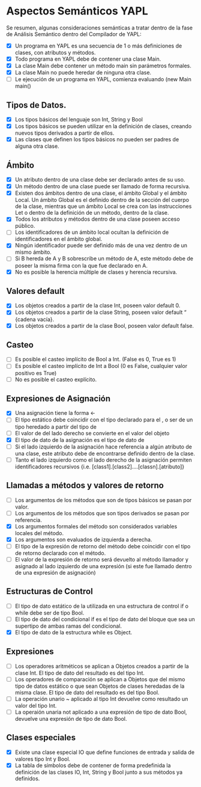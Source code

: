 # Aspectos Semánticos YAPL 

Se  resumen,  algunas  consideraciones  semánticas  a  tratar  dentro  de la  fase  de  Análisis Semántico dentro del Compilador de YAPL: 

- [x] Un programa en YAPL es una secuencia de 1 o más definiciones de clases, con atributos y métodos. 
- [x] Todo programa en YAPL debe de contener una clase Main. 
- [x] La clase Main debe contener un método main sin parámetros formales. 
- [x] La clase Main no puede heredar de ninguna otra clase. 
- [ ] Le ejecución de un programa en YAPL, comienza evaluando (new Main main() 

## Tipos de Datos. 

- [x] Los tipos básicos del lenguaje son Int, String y Bool 
- [x] Los tipos básicos se pueden utilizar en la definición de clases, creando nuevos tipos derivados a partir de ellos. 
- [x] Las clases que definen los tipos básicos no pueden ser padres de alguna otra clase. 

## Ámbito 

- [x] Un atributo dentro de una clase debe ser declarado antes de su uso. 
- [x] Un método dentro de una clase puede ser llamado de forma recursiva. 
- [x] Existen dos ámbitos dentro de una clase, el ámbito Global y el ámbito Local.  Un ámbito Global es el definido dentro de la sección del cuerpo de la clase, mientras que un ámbito Local se crea con las instrucciones Let o dentro de la definición de un método, dentro de la clase. 
- [x] Todos los atributos y métodos dentro de una clase poseen acceso público. 
- [ ] Los identificadores de un ámbito local ocultan la definición de identificadores en el ámbito global. 
- [x] Ningún identificador puede ser definido más de una vez dentro de un mismo ámbito. 
- [ ] Si B hereda de A y B sobrescribe un método de A, este método debe de poseer la misma firma con la que fue declarado en A. 
- [x] No es posible la herencia múltiple de clases y herencia recursiva. 

## Valores default 

- [x] Los objetos creados a partir de la clase Int, poseen valor default 0. 
- [x] Los objetos creados a partir de la clase String, poseen valor default “ {cadena vacía}. 
- [x] Los objetos creados a partir de la clase Bool, poseen valor default false. 

## Casteo 

- [ ] Es posible el casteo implícito de Bool a Int. (False es 0, True es 1) 
- [ ] Es posible el casteo implícito de Int a Bool (0 es False, cualquier valor positivo es True) 
- [ ] No es posible el casteo explícito. 

## Expresiones de Asignación 

- [x] Una asignación tiene la forma <id> <- <expr>  
- [ ] El tipo estático <expr> debe coincidir con el tipo declarado para el <id>, o ser de un tipo heredado a partir del tipo de <id> 
- [ ] El valor de <expr> del lado derecho se convierte en el valor del objeto <id> 
- [x] El tipo de dato de la asignación es el tipo de dato de <expr> 
- [ ] Si el lado izquierdo de la asignación hace referencia a algún atributo de una clase, este atributo debe de encontrarse definido dentro de la clase. 
- [ ] Tanto el lado izquierdo como el lado derecho de la asignación permiten identificadores recursivos {i.e. [class1].[class2]....[classn].[atributo]} 

## Llamadas a métodos y valores de retorno 

- [ ] Los argumentos de los métodos que son de tipos básicos se pasan por valor. 
- [ ] Los argumentos de los métodos que son tipos derivados se pasan por referencia. 
- [x] Los argumentos formales del método son considerados variables locales del método. 
- [x] Los argumentos son evaluados de izquierda a derecha. 
- [ ] El  tipo  de  la  expresión  de  retorno  del  método  debe  coincidir  con  el  tipo  de  retorno declarado con el método. 
- [ ] El valor de la expresión de retorno será devuelto al método llamador y asignado al lado izquierdo de una expresión (si este fue llamado dentro de una expresión de asignación) 

## Estructuras de Control 

- [ ] El tipo de dato estático de la <expr> utilizada en una estructura de control if o while debe ser de tipo Bool. 
- [ ] El tipo de dato del condicional if es el tipo de dato del bloque que sea un supertipo de ambas ramas del condicional. 
- [x] El tipo de dato de la estructura while es Object. 

## Expresiones 

- [ ] Los operadores aritméticos se aplican a Objetos creados a partir de la clase Int.  El tipo de dato del resultado es del tipo Int. 
- [ ] Los  operadores  de  comparación  se  aplican  a  Objetos  que  del  mismo  tipo  de  datos estático o que sean Objetos de clases heredadas de la misma clase. El tipo de dato del resultado es del tipo Bool. 
- [ ] La  operación  unario  ~  aplicado  al  tipo  Int  devuelve  como  resultado  un  valor  del  tipo Int. 
- [ ] La operaión unaria not aplicado a una expresión de tipo de dato Bool, devuelve una expresión de tipo de dato Bool. 

## Clases especiales 

- [x] Existe una clase especial IO que define funciones de entrada y salida de valores tipo Int y Bool. 
- [x] La tabla de símbolos debe de contener de forma predefinida la definición de las clases IO, Int, String y Bool junto a sus métodos ya definidos. 
